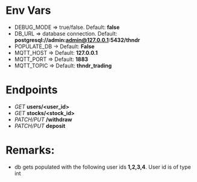 # Env Vars

- DEBUG_MODE => true/false. Default: **false**
- DB_URL => database connection. Default: **postgresql://admin:admin@127.0.0.1:5432/thndr**
- POPULATE_DB -> Default: **False**
- MQTT_HOST => Default: **127.0.0.1**
- MQTT_PORT => Default: **1883**
- MQTT_TOPIC => Default: **thndr_trading**

# Endpoints

- *GET* **users/<user_id>**
- *GET* **stocks/<stock_id>**
- *PATCH/PUT* **/withdraw**
- *PATCH/PUT* **deposit**

# Remarks:
- db gets populated with the following user ids **1,2,3,4**. User id is of type int